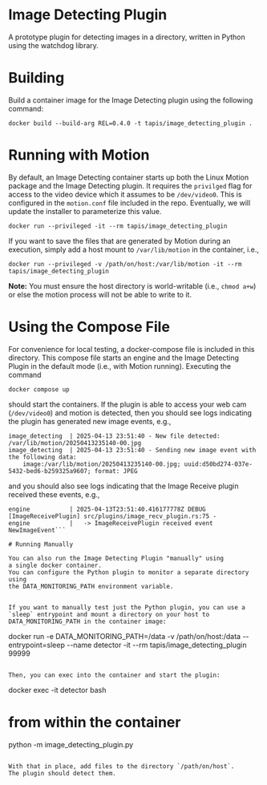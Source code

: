 Image Detecting Plugin
======================

A prototype plugin for detecting images in a directory, written in Python using the watchdog library. 

# Building

Build a container image for the Image Detecting plugin using the following
command:

```
docker build --build-arg REL=0.4.0 -t tapis/image_detecting_plugin .
```

# Running with Motion

By default, an Image Detecting container starts up both the Linux Motion
package and the Image Detecting plugin. It requires the `privilged` flag
for access to the video device which it assumes to be `/dev/video0`. 
This is configured in the `motion.conf` file included in the repo. 
Eventually, we will update the installer to parameterize this value. 

```
docker run --privileged -it --rm tapis/image_detecting_plugin
```

If you want to save the files that are generated by Motion during 
an execution, simply add a host mount to `/var/lib/motion` in the 
container, i.e., 

```
docker run --privileged -v /path/on/host:/var/lib/motion -it --rm tapis/image_detecting_plugin
```

**Note:** You must ensure the host directory is world-writable (i.e., 
`chmod a+w`) or else the motion process will not be able to write to it. 

# Using the Compose File
For convenience for local testing, a docker-compose file is included in this directory. 
This compose file starts an engine and the Image Detecting Plugin in the default 
mode (i.e., with Motion running). Executing the command 

```
docker compose up
```
should start the containers. If the plugin is able to access your web cam (`/dev/video0`)
and motion is detected, then you should see logs indicating the plugin has generated 
new image events, e.g., 

```
image_detecting  | 2025-04-13 23:51:40 - New file detected: /var/lib/motion/20250413235140-00.jpg
image_detecting  | 2025-04-13 23:51:40 - Sending new image event with the following data: 
    image:/var/lib/motion/20250413235140-00.jpg; uuid:d50bd274-037e-5432-bed6-b259325a9607; format: JPEG
```
and you should also see logs indicating that the Image Receive plugin received these events, e.g., 

```
engine           | 2025-04-13T23:51:40.416177778Z DEBUG [ImageReceivePlugin] src/plugins/image_recv_plugin.rs:75 - 
engine           |   -> ImageReceivePlugin received event NewImageEvent```

# Running Manually

You can also run the Image Detecting Plugin "manually" using 
a single docker container. 
You can configure the Python plugin to monitor a separate directory using
the DATA_MONITORING_PATH environment variable. 


If you want to manually test just the Python plugin, you can use a 
`sleep` entrypoint and mount a directory on your host to DATA_MONITORING_PATH in the container image:

```
docker run -e DATA_MONITORING_PATH=/data -v /path/on/host:/data --entrypoint=sleep --name detector -it --rm tapis/image_detecting_plugin 99999
```

Then, you can exec into the container and start the plugin:

```
docker exec -it detector bash

# from within the container
python -m image_detecting_plugin.py
```

With that in place, add files to the directory `/path/on/host`.
The plugin should detect them. 
